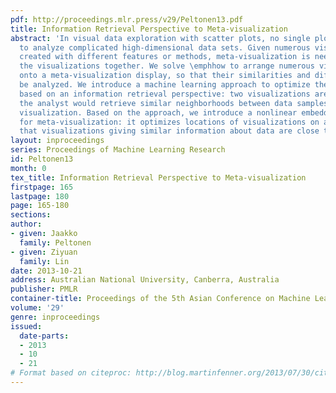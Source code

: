 ```yaml
---
pdf: http://proceedings.mlr.press/v29/Peltonen13.pdf
title: Information Retrieval Perspective to Meta-visualization
abstract: 'In visual data exploration with scatter plots, no single plot is sufficient
  to analyze complicated high-dimensional data sets. Given numerous visualizations
  created with different features or methods, meta-visualization is needed to analyze
  the visualizations together. We solve \emphhow to arrange numerous visualizations
  onto a meta-visualization display, so that their similarities and differences can
  be analyzed. We introduce a machine learning approach to optimize the meta-visualization,
  based on an information retrieval perspective: two visualizations are similar if
  the analyst would retrieve similar neighborhoods between data samples from either
  visualization. Based on the approach, we introduce a nonlinear embedding method
  for meta-visualization: it optimizes locations of visualizations on a display, so
  that visualizations giving similar information about data are close to each other.'
layout: inproceedings
series: Proceedings of Machine Learning Research
id: Peltonen13
month: 0
tex_title: Information Retrieval Perspective to Meta-visualization
firstpage: 165
lastpage: 180
page: 165-180
sections: 
author:
- given: Jaakko
  family: Peltonen
- given: Ziyuan
  family: Lin
date: 2013-10-21
address: Australian National University, Canberra, Australia
publisher: PMLR
container-title: Proceedings of the 5th Asian Conference on Machine Learning
volume: '29'
genre: inproceedings
issued:
  date-parts:
  - 2013
  - 10
  - 21
# Format based on citeproc: http://blog.martinfenner.org/2013/07/30/citeproc-yaml-for-bibliographies/
---
```

